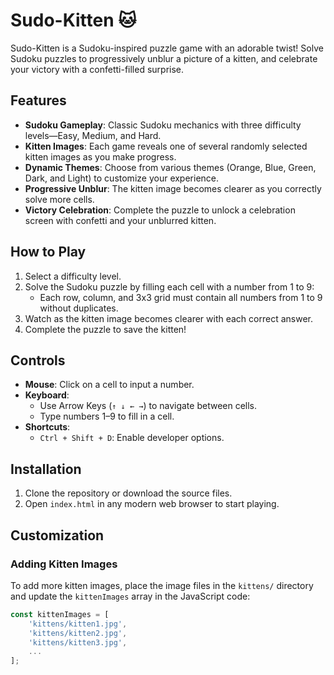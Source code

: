 # Sudo-Kitten 🐱

Sudo-Kitten is a Sudoku-inspired puzzle game with an adorable twist! Solve Sudoku puzzles to progressively unblur a picture of a kitten, and celebrate your victory with a confetti-filled surprise.

## Features
- **Sudoku Gameplay**: Classic Sudoku mechanics with three difficulty levels—Easy, Medium, and Hard.
- **Kitten Images**: Each game reveals one of several randomly selected kitten images as you make progress.
- **Dynamic Themes**: Choose from various themes (Orange, Blue, Green, Dark, and Light) to customize your experience.
- **Progressive Unblur**: The kitten image becomes clearer as you correctly solve more cells.
- **Victory Celebration**: Complete the puzzle to unlock a celebration screen with confetti and your unblurred kitten.

## How to Play
1. Select a difficulty level.
2. Solve the Sudoku puzzle by filling each cell with a number from 1 to 9:
   - Each row, column, and 3x3 grid must contain all numbers from 1 to 9 without duplicates.
3. Watch as the kitten image becomes clearer with each correct answer.
4. Complete the puzzle to save the kitten!

## Controls
- **Mouse**: Click on a cell to input a number.
- **Keyboard**:
  - Use Arrow Keys (`↑ ↓ ← →`) to navigate between cells.
  - Type numbers 1–9 to fill in a cell.
- **Shortcuts**:
  - `Ctrl + Shift + D`: Enable developer options.

## Installation
1. Clone the repository or download the source files.
2. Open `index.html` in any modern web browser to start playing.

## Customization
### Adding Kitten Images
To add more kitten images, place the image files in the `kittens/` directory and update the `kittenImages` array in the JavaScript code:
```javascript
const kittenImages = [
    'kittens/kitten1.jpg',
    'kittens/kitten2.jpg',
    'kittens/kitten3.jpg',
    ...
];
